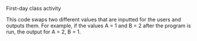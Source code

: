 First-day class activity

This code swaps two different values that are inputted for the users and outputs them. For example, if the values A = 1 and B = 2 after the program is run, the output for A = 2, B = 1.


